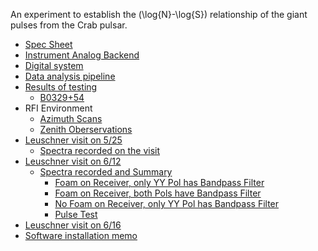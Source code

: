 An experiment to establish the \(\log{N}-\log{S}\) relationship of the
giant pulses from the Crab pulsar.

  - [Spec Sheet](Spec_Sheet "wikilink")
  - [Instrument Analog Backend](Instrument_Analog_Backend "wikilink")
  - [Digital system](Digital_system "wikilink")
  - [Data analysis pipeline](Data_analysis_pipeline "wikilink")
  - [Results of testing](Results_of_testing "wikilink")
      - [B0329+54](B0329+54 "wikilink")
  - RFI Environment
      - [Azimuth Scans](Azimuth_Scans "wikilink")
      - [Zenith Oberservations](Zenith_Oberservations "wikilink")
  - [Leuschner visit on 5/25](Leuschner_visit_on_5/25 "wikilink")
      - [Spectra recorded on the
        visit](Spectra_recorded_on_the_visit "wikilink")
  - [Leuschner visit on 6/12](Leuschner_visit_on_6/12 "wikilink")
      - [Spectra recorded and
        Summary](Spectra_recorded_and_Summary "wikilink")
          - [Foam on Receiver, only YY Pol has Bandpass
            Filter](Foam_on_Receiver,_only_YY_Pol_has_Bandpass_Filter "wikilink")
          - [Foam on Receiver, both Pols have Bandpass
            Filter](Foam_on_Receiver,_both_Pols_have_Bandpass_Filter "wikilink")
          - [No Foam on Receiver, only YY Pol has Bandpass
            Filter](No_Foam_on_Receiver,_only_YY_Pol_has_Bandpass_Filter "wikilink")
          - [Pulse Test](Pulse_Test "wikilink")
  - [Leuschner visit on 6/16](Leuschner_visit_on_6/16 "wikilink")
  - [Software installation memo](Software_installation_memo "wikilink")
